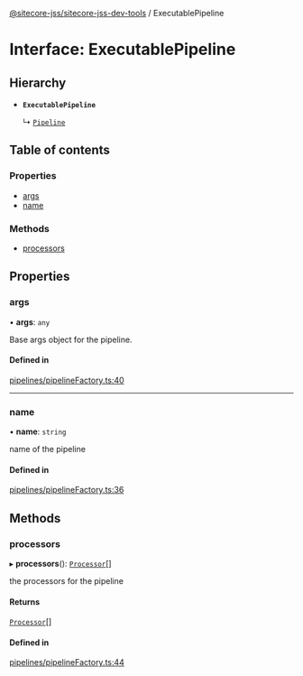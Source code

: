 [@sitecore-jss/sitecore-jss-dev-tools](../README.md) / ExecutablePipeline

# Interface: ExecutablePipeline

## Hierarchy

- **`ExecutablePipeline`**

  ↳ [`Pipeline`](Pipeline.md)

## Table of contents

### Properties

- [args](ExecutablePipeline.md#args)
- [name](ExecutablePipeline.md#name)

### Methods

- [processors](ExecutablePipeline.md#processors)

## Properties

### args

• **args**: `any`

Base args object for the pipeline.

#### Defined in

[pipelines/pipelineFactory.ts:40](https://github.com/Sitecore/jss/blob/25c4adcb9/packages/sitecore-jss-dev-tools/src/pipelines/pipelineFactory.ts#L40)

___

### name

• **name**: `string`

name of the pipeline

#### Defined in

[pipelines/pipelineFactory.ts:36](https://github.com/Sitecore/jss/blob/25c4adcb9/packages/sitecore-jss-dev-tools/src/pipelines/pipelineFactory.ts#L36)

## Methods

### processors

▸ **processors**(): [`Processor`](Processor.md)[]

the processors for the pipeline

#### Returns

[`Processor`](Processor.md)[]

#### Defined in

[pipelines/pipelineFactory.ts:44](https://github.com/Sitecore/jss/blob/25c4adcb9/packages/sitecore-jss-dev-tools/src/pipelines/pipelineFactory.ts#L44)
